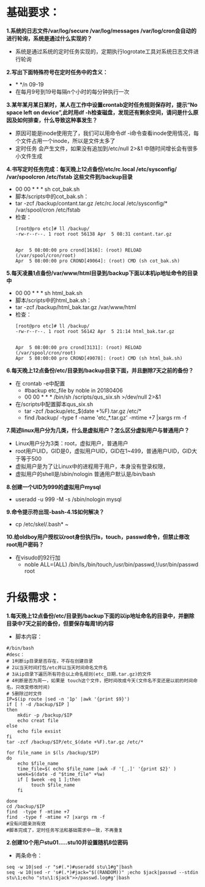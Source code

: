 # 基础要求：
__1.系统的日志文件/var/log/secure /var/log/messages /var/log/cron会自动的进行轮询，系统是通过什么实现的？__<br>
- 系统是通过系统的定时任务实现的，定期执行logrotate工具对系统日志文件进行轮询

__2.写出下面特殊符号在定时任务中的含义：__<br>
- \* */n 09-19
- 在每月9号到19号每隔n个小时的每分钟执行一次

__3.某年某月某日某时，某人在工作中设置crontab定时任务规则保存时，提示“No space left on device”,此时用df -h检查磁盘，发现还有剩余空间，请问是什么原因及如何排查，什么导致这种事发生？__<br>
- 原因可能是inode使用完了，我们可以用命令df -i命令查看inode使用情况，每个文件占用一个inode，所以是文件太多了
- 定时任务 会产生文件，如果没有追加到/etc/null 2>&1 中随时间增长会有很多小文件生成

__4.书写定时任务完成：每天晚上12点备份/etc/rc.local /etc/sysconfig/ /var/spoolcron /etc/fstab 这些文件到/backup目录__<br>
- 00 00 * * * sh cot_bak.sh
- 脚本/scripts中的cot_bak.sh：
- tar -zcf /backup/contant.tar.gz /etc/rc.local /etc/sysconfig/* /var/spool/cron /etc/fstab
- 检查：
    ```
    [root@pro etc]# ll /backup/
    -rw-r--r--. 1 root root 56138 Apr  5 08:31 contant.tar.gz


    Apr  5 08:00:00 pro crond[1616]: (root) RELOAD (/var/spool/cron/root)
    Apr  5 08:00:00 pro CROND[49064]: (root) CMD (sh cot_bak.sh)
    ```

__5.每天凌晨1点备份/var/www/html目录到/backup下面以本机ip地址命令的目录中__<br>
- 00 00 * * * sh html_bak.sh
- 脚本/scripts中的html_bak.sh：
- tar -zcf /backup/html_bak.tar.gz /var/www/html
- 检查：
    ```
    [root@pro etc]# ll /backup/
    -rw-r--r--. 1 root root 56142 Apr  5 21:14 html_bak.tar.gz


    Apr  5 08:00:00 pro crond[3131]: (root) RELOAD (/var/spool/cron/root)
    Apr  5 08:00:00 pro CROND[49078]: (root) CMD (sh html_bak.sh)
    ```
__6.每天晚上12点备份/etc/目录到/backup目录下面，并且删除7天之前的备份？__<br>
- 在 crontab -e中配置
    - #backup etc_file by noble in 20180406
    - 00 00 * * * /bin/sh /scripts/qus_six.sh >/dev/null 2>&1
- 在/scripts中配置脚本qus_six.sh
    - tar -zcf /backup/etc_$(date +%F).tar.gz /etc/*
    - find /backup/ -type f -name 'etc_*.tar.gz' -mtime +7  |xargs rm -f

__7.简述linux用户分为几类，什么是虚拟用户？怎么区分虚拟用户与普通用户？__<br>
- Linux用户分为3类：root，虚拟用户，普通用户
- root用户UID，GID是0，虚拟用户UID，GID在1~499，普通用户UID，GID大于等于500
- 虚拟用户是为了让Linux中的进程用于用户，本身没有登录权限，
- 虚拟用户的shell是/sbin/nologin 普通用户默认是/bin/bash

__8.创建一个UID为999的虚拟用户mysql__<br>
- useradd -u 999 -M -s /sbin/nologin  mysql

__9.命令提示符出现-bash-4.1$如何解决？__<br>
- cp /etc/skel/.bash* ~

__10.给oldboy用户授权以root身份执行ls，touch，passwd命令，但禁止修改root用户密码？__<br>
- 在visudo的92行加
    - noble   ALL=(ALL)       /bin/ls,/bin/touch,/usr/bin/passwd,!/usr/bin/passwd root

# 升级需求：
__1.每天晚上12点备份/etc/目录到/backup下面的以ip地址命名的目录中，并删除目录中7天之前的备份，但要保存每周1的内容__<br>

- 脚本内容：
```
#/bin/bash
#desc：
# 1判断ip目录是否存在，不存在创建目录
# 2以当天时间打包/etc并以当天时间命名文件名
# 3从ip目录下遍历所有符合以上命名规则(etc_日期.tar.gz)的文件
# 4判断是否为周一，如果是 touch这个文件，把时间改成今天(文件名不变还是以前的时间命名，只改变修改时间)
# 5删除过时文件
IP=$(ip route |sed -n '1p' |awk '{print $9}')
if [ ! -d /backup/$IP ]
then
    mkdir -p /backup/$IP
    echo creat file
else
    echo file exsist
fi
tar -zcf /backup/$IP/etc_$(date +%F).tar.gz /etc/*

for file_name in $(ls /backup/$IP)
do
    echo $file_name
    time_file=$( echo $file_name |awk -F '[_.]' '{print $2}' )
    week=$(date -d "$time_file" +%w)
    if [ $week -eq 1 ];then
         touch $file_name
    fi

done
cd /backup/$IP
find  -type f -mtime +7
find  -type f -mtime +7 |xargs rm -f
#没有问题亲测有效
#脚本完成了，定时任务写法和基础需求中一致，不再重复
```

__2.创建10个用户stu01.....stu10并设置随机8位密码__<br>
- 两条命令：
```
seq -w 10|sed -r "s#(.*)#useradd stu\1#g"|bash
seq -w 10|sed -r 's#(.*)#jack="$((RANDOM))" ;echo $jack|passwd --stdin stu\1;echo "stu\1:$jack">>/passwd.log#g'|bash
```